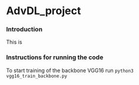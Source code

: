 # AdvDL_project

### Introduction
This is 

### Instructions for running the code

To start training of the backbone VGG16 run ```python3 vgg16_train_backbone.py```